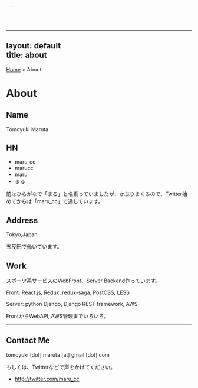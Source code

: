 ```yaml
---


---
```


<hr>
<h2 id="layout-defaulttitle-about">layout: default<br>
title: about</h2>
<p><a href="/">Home</a> &gt; About</p>
<h1 id="about">About</h1>
<h2 id="name">Name</h2>
<p>Tomoyuki Maruta</p>
<h2 id="hn">HN</h2>
<ul>
<li>maru_cc</li>
<li>marucc</li>
<li>maru</li>
<li>まる</li>
</ul>
<p>前はひらがなで「まる」と名乗っていましたが、かぶりまくるので、Twitter始めてからは「maru_cc」で通しています。</p>
<h2 id="address">Address</h2>
<p>Tokyo,Japan</p>
<p>五反田で働いています。</p>
<h2 id="work">Work</h2>
<p>スポーツ系サービスのWebFront、Server Backend作っています。</p>
<p>Front: React.js, Redux, redux-saga, PostCSS, LESS</p>
<p>Server: python Django, Django REST framework, AWS</p>
<p>FrontからWebAPI, AWS管理までいろいろ。</p>
<hr>
<h2 id="contact-me">Contact Me</h2>
<p>tomoyuki [dot] maruta [at] gmail [dot] com</p>
<p>もしくは、Twitterなどで声をかけてください。</p>
<ul>
<li><a href="http://twitter.com/maru_cc">http://twitter.com/maru_cc</a></li>
</ul>

